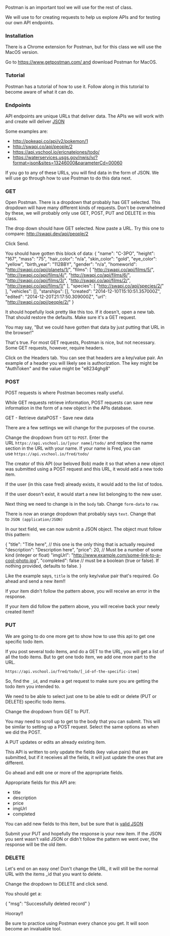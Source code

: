 Postman is an important tool we will use for the rest of class.

We will use to for creating requests to help us explore APIs and for testing our own API endpoints.

### **Installation**

There is a Chrome extension for Postman, but for this class we will use the MacOS version.

Go to https://www.getpostman.com/ and download Postman for MacOS.

### **Tutorial**

Postman has a tutorial of how to use it. Follow along in this tutorial to become aware of what it can do.

### **Endpoints**

API endpoints are unique URLs that deliver data. The APIs we will work with and create will deliver [JSON](https://coursework.vschool.io/json/)

Some examples are:

- http://pokeapi.co/api/v2/pokemon/1
- http://swapi.co/api/people/2
- https://api.vschool.io/ericnatejones/todo/
- https://waterservices.usgs.gov/nwis/iv/?format=json&sites=13246000&parameterCd=00060

If you go to any of these URLs, you will find data in the form of JSON. We will use go through how to use Postman to do this data next.

### **GET**

Open Postman. There is a dropdown that probably has GET selected. This dropdown will have many different kinds of requests. Don't be overwhelmed by these, we will probably only use GET, POST, PUT and DELETE in this class.

The drop down should have GET selected. Now paste a URL. Try this one to compare: http://swapi.dev/api/people/2

Click Send.

You should have gotten this block of data:
{
  "name": "C-3PO",
  "height": "167",
  "mass": "75",
  "hair_color": "n/a",
  "skin_color": "gold",
  "eye_color": "yellow",
  "birth_year": "112BBY",
  "gender": "n/a",
  "homeworld": "http://swapi.co/api/planets/1/",
  "films": [
    "http://swapi.co/api/films/5/",
    "http://swapi.co/api/films/4/",
    "http://swapi.co/api/films/6/",
    "http://swapi.co/api/films/3/",
    "http://swapi.co/api/films/2/",
    "http://swapi.co/api/films/1/"
  ],
  "species": [
    "http://swapi.co/api/species/2/"
  ],
  "vehicles": [],
  "starships": [],
  "created": "2014-12-10T15:10:51.357000Z",
  "edited": "2014-12-20T21:17:50.309000Z",
  "url": "http://swapi.co/api/people/2/"
}

It should hopefully look pretty like this too. If it doesn't, open a new tab. That should restore the defaults. Make sure it's a GET request.

You may say, "But we could have gotten that data by just putting that URL in the browser!"

That's true. For most GET requests, Postman is nice, but not necessary. Some GET requests, however, require headers.

Click on the Headers tab. You can see that headers are a key/value pair. An example of a header you will likely see is authorization. The key might be "AuthToken" and the value might be "e8234ghg8"

### **POST**

POST requests is where Postman becomes really useful.

While GET requests retrieve information, POST requests can save new information in the form of a new object in the APIs database.

GET - Retrieve dataPOST - Save new data

There are a few settings we will change for the purposes of the course.

Change the dropdown from `GET` to `POST`. Enter the URL `https://api.vschool.io/[your name]/todo/` and replace the name section in the URL with your name. If your name is Fred, you can use `https://api.vschool.io/fred/todo/`

The creator of this API (our beloved Bob) made it so that when a new object was submitted using a POST request and this URL, it would add a new todo item.

If the user (in this case fred) already exists, it would add to the list of todos.

If the user doesn't exist, it would start a new list belonging to the new user.

Next thing we need to change is in the `body` tab. Change `form-data` to `raw`.

There is now an orange dropdown that probably says `text`. Change that to `JSON (application/JSON)`

In our text field, we can now submit a JSON object. The object must follow this pattern:

{
    "title": "Title here", // this one is the only thing that is actually required
    "description": "Description here",
    "price": 20, // Must be a number of some kind (integer or float)
    "imgUrl": "http://www.example.com/some-link-to-a-cool-photo.jpg",
    "completed": false // must be a boolean (true or false). If nothing provided, defaults to false.
}

Like the example says, `title` is the only key/value pair that's required. Go ahead and send a new item!!

If your item didn't follow the pattern above, you will receive an error in the response.

If your item did follow the pattern above, you will receive back your newly created item!!

### **PUT**

We are going to do one more get to show how to use this api to get one specific todo item.

If you post several todo items, and do a GET to the URL, you will get a list of all the todo items. But to get one todo item, we add one more part to the URL.

`https://api.vschool.io/fred/todo/[_id-of-the-specific-item]`

So, find the `_id`, and make a get request to make sure you are getting the todo item you intended to.

We need to be able to select just one to be able to edit or delete (PUT or DELETE) specific todo items.

Change the dropdown from GET to PUT.

You may need to scroll up to get to the body that you can submit. This will be similar to setting up a POST request. Select the same options as when we did the POST.

A PUT updates or edits an already existing item.

This API is written to only update the fields (key value pairs) that are submitted, but if it receives all the fields, it will just update the ones that are different.

Go ahead and edit one or more of the appropriate fields.

Appropriate fields for this API are:

- title
- description
- price
- imgUrl
- completed

You can add new fields to this item, but be sure that is [valid JSON](http://jsonlint.com/)

Submit your PUT and hopefully the response is your new item. If the JSON you sent wasn't valid JSON or didn't follow the pattern we went over, the response will be the old item.

### **DELETE**

Let's end on an easy one! Don't change the URL, it will still be the normal URL with the items _id that you want to delete.

Change the dropdown to DELETE and click send.

You should get a:

{
  "msg": "Successfully deleted record"
}

Hooray!!

Be sure to practice using Postman every chance you get. It will soon become an invaluable tool.